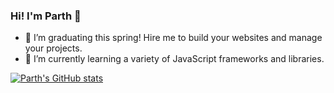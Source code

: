 ### Hi! I'm Parth 👋

<!--
**partheus/partheus** is a ✨ _special_ ✨ repository because its `README.md` (this file) appears on your GitHub profile.

Here are some ideas to get you started:

- 🔭 I’m currently working on ...
- 🌱 I’m currently learning ...
- 👯 I’m looking to collaborate on ...
- 🤔 I’m looking for help with ...
- 💬 Ask me about ...
- 📫 How to reach me: ...
- 😄 Pronouns: ...
- ⚡ Fun fact: ...
-->

- 🔭 I’m graduating this spring! Hire me to build your websites and manage your projects.
- 🌱 I’m currently learning a variety of JavaScript frameworks and libraries.

[![Parth's GitHub stats](https://github-readme-stats.vercel.app/api?username=partheus)](https://github.com/partheus/github-readme-stats)
